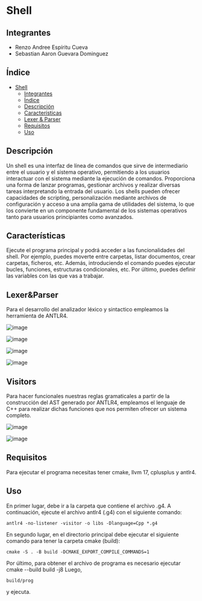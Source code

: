 # Shell
## Integrantes
- Renzo Andree Espíritu Cueva
- Sebastian Aaron Guevara Dominguez
## Índice
- [Shell](#Shell)
	- [Integrantes](#Integrantes)
	- [Índice](#Índice)
	- [Descripción](#Descripción)
 	- [Características](#Características)
  	- [Lexer & Parser](#Lexer&Parser)
	- [Requisitos](#Requisitos)
 	- [Uso](#Uso)
## Descripción
Un shell es una interfaz de línea de comandos que sirve de intermediario entre el usuario y el sistema operativo, permitiendo a los usuarios interactuar con el sistema mediante la ejecución de comandos. Proporciona una forma de lanzar programas, gestionar archivos y realizar diversas tareas interpretando la entrada del usuario. Los shells pueden ofrecer capacidades de scripting, personalización mediante archivos de configuración y acceso a una amplia gama de utilidades del sistema, lo que los convierte en un componente fundamental de los sistemas operativos tanto para usuarios principiantes como avanzados.
## Características
Ejecute el programa principal y podrá acceder a las funcionalidades del shell. Por ejemplo, puedes moverte entre carpetas, listar documentos, crear carpetas, ficheros, etc. Además, introduciendo el comando <block> puedes ejecutar bucles, funciones, estructuras condicionales, etc. Por último, puedes definir las variables con las que vas a trabajar.
## Lexer&Parser
Para el desarrollo del analizador léxico y sintactico empleamos la herramienta de ANTLR4.

![image](https://github.com/Raichi1/Shell/assets/114627641/8b310c01-179a-41cd-9fbd-a8b2401e8d82)

![image](https://github.com/Raichi1/Shell/assets/114627641/02fed3a3-3f09-49da-9429-9d33c46e5857)

![image](https://github.com/Raichi1/Shell/assets/114627641/f10fbc2b-3417-4894-b157-3fdf4bb2ba7d)

![image](https://github.com/Raichi1/Shell/assets/114627641/06c83639-bd98-4eac-bf6f-edd9d9842f26)

## Visitors
Para hacer funcionales nuestras reglas gramaticales a partir de la construcción del AST generado por ANTLR4, empleamos el lenguaje de C++ para realizar dichas funciones que nos permiten ofrecer un sistema completo.

![image](https://github.com/Raichi1/Shell/assets/114627641/5267f980-3250-465a-a6b8-bb5a15f71430)

![image](https://github.com/Raichi1/Shell/assets/114627641/25f25229-cf9a-46a7-99a5-525bbef5101a)

## Requisitos
Para ejecutar el programa necesitas tener cmake, llvm 17, cplusplus y antlr4.
## Uso
En primer lugar, debe ir a la carpeta que contiene el archivo .g4. A continuación, ejecute el archivo antlr4 (.g4) con el siguiente comando:

	antlr4 -no-listener -visitor -o libs -Dlanguage=Cpp *.g4

En segundo lugar, en el directorio principal debe ejecutar el siguiente comando para tener la carpeta cmake (build):

	cmake -S . -B build -DCMAKE_EXPORT_COMPILE_COMMANDS=1
 
Por último, para obtener el archivo de programa es necesario ejecutar
	cmake --build build -j8
 Luego,
 
 	build/prog
  
 y ejecuta.

  
